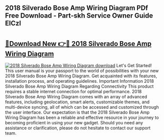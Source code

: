 ## 2018 Silverado Bose Amp Wiring Diagram PDf Free Download - Part-skh Service Owner Guide ElCzl

# <h2><a href="http://dfi3xm2.blite.top/?on=2018+Silverado+Bose+Amp+Wiring+Diagram">🔗Download New 👉🔴 2018 Silverado Bose Amp Wiring Diagram</a></h2>

[![2018 Silverado Bose Amp Wiring Diagram download](https://i.imgur.com/lujVjoI.png)](http://dfi3xm2.blite.top/?on=2018+Silverado+Bose+Amp+Wiring+Diagram)
Let's Get Started! This user manual is your passport to the world of possibilities with your new 2018 Silverado Bose Amp Wiring Diagram. Get acquainted with its features, installation process, and operating guidelines. Important Information 2018 Silverado Bose Amp Wiring Diagram Regarding Connectivity This product requires a stable internet connection for optimal performance. 2018 Silverado Bose Amp Wiring Diagram comes with an array of advanced features, including geolocation, smart alerts, customizable themes, and multi-device syncing, all of which can be accessed and customized through the user interface. Our expectation is that the 2018 Silverado Bose Amp Wiring Diagram has been a reliable and effective resource in your journey to becoming proficient in using your new gadget. Should you need any assistance or clarification, please do not hesitate to contact our support team.
